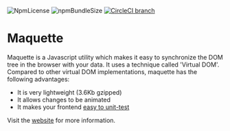 ![NpmLicense](https://img.shields.io/npm/l/maquette.svg)
![npmBundleSize](https://img.shields.io/bundlephobia/minzip/maquette.svg)
[![CircleCI branch](https://img.shields.io/circleci/project/github/AFASSoftware/maquette/master.svg)](https://circleci.com/gh/AFASSoftware/maquette)

Maquette
=========

Maquette is a Javascript utility which makes it easy to synchronize the DOM tree in the browser with your data.
It uses a technique called 'Virtual DOM'.
Compared to other virtual DOM implementations, maquette has the following advantages:

* It is very lightweight (3.6Kb gzipped)
* It allows changes to be animated
* It makes your frontend [easy to unit-test](https://maquettejs.org/docs/unit-testing.html)

Visit the [website](https://maquettejs.org) for more information.
